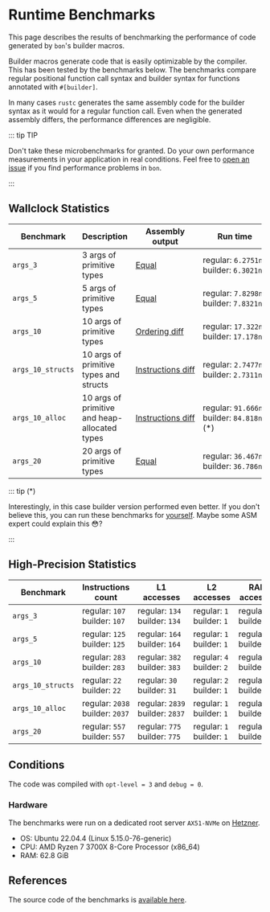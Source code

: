 # Runtime Benchmarks

This page describes the results of benchmarking the performance of code generated by `bon`'s builder macros.

Builder macros generate code that is easily optimizable by the compiler. This has been tested by the benchmarks below. The benchmarks compare regular positional function call syntax and builder syntax for functions annotated with `#[builder]`.

In many cases `rustc` generates the same assembly code for the builder syntax as it would for a regular function call. Even when the generated assembly differs, the performance differences are negligible.

::: tip TIP

Don't take these microbenchmarks for granted. Do your own performance measurements in your application in real conditions. Feel free to [open an issue](https://github.com/elastio/bon/issues) if you find performance problems in `bon`.

:::

<!-- Prevent wrapping in tables -->
<style>
.bon-wallclock-stats-table tr > td:not(:nth-child(2))  {
    white-space: nowrap;
}
.bon-high-precision-stats-table tr > td {
    white-space: nowrap;
}
</style>

## Wallclock Statistics

<div class="bon-wallclock-stats-table">

| Benchmark         | Description                                   | Assembly output                                      | Run time                                         |
| ----------------- | --------------------------------------------- | ---------------------------------------------------- | ------------------------------------------------ |
| `args_3`          | 3 args of primitive types                     | [Equal](https://godbolt.org/z/xKvqr35TM)             | regular: `6.2751ns`<br/>builder: `6.3021ns`      |
| `args_5`          | 5 args of primitive types                     | [Equal](https://godbolt.org/z/oPc35ees5)             | regular: `7.8298ns`<br/>builder: `7.8321ns`      |
| `args_10`         | 10 args of primitive types                    | [Ordering diff](https://godbolt.org/z/Ys9EszPTv)     | regular: `17.322ns`<br/>builder: `17.178ns`      |
| `args_10_structs` | 10 args of primitive types and structs        | [Instructions diff](https://godbolt.org/z/YxjdGMncs) | regular: `2.7477ns`<br/>builder: `2.7311ns`      |
| `args_10_alloc`   | 10 args of primitive and heap-allocated types | [Instructions diff](https://godbolt.org/z/chdnTYdqh) | regular: `91.666ns`<br/>builder: `84.818ns` (\*) |
| `args_20`         | 20 args of primitive types                    | [Equal](https://godbolt.org/z/13ncxPT5s)             | regular: `36.467ns`<br/>builder: `36.786ns`      |

</div>

::: tip (\*)

Interestingly, in this case builder version performed even better. If you don't believe this, you can run these benchmarks for [yourself][benchmarks-source]. Maybe some ASM expert could explain this 😳?

:::

## High-Precision Statistics

<div class="bon-high-precision-stats-table">

| Benchmark         | Instructions count                  | L1 accesses                         | L2 accesses                   | RAM accesses                    |
| ----------------- | ----------------------------------- | ----------------------------------- | ----------------------------- | ------------------------------- |
| `args_3`          | regular: `107`<br/>builder: `107`   | regular: `134`<br/>builder: `134`   | regular: `1`<br/>builder: `1` | regular: `8`<br/>builder: `8`   |
| `args_5`          | regular: `125`<br/>builder: `125`   | regular: `164`<br/>builder: `164`   | regular: `1`<br/>builder: `1` | regular: `7`<br/>builder: `7`   |
| `args_10`         | regular: `283`<br/>builder: `283`   | regular: `382`<br/>builder: `383`   | regular: `4`<br/>builder: `2` | regular: `18`<br/>builder: `19` |
| `args_10_structs` | regular: `22`<br/>builder: `22`     | regular: `30`<br/>builder: `31`     | regular: `2`<br/>builder: `1` | regular: `5`<br/>builder: `5`   |
| `args_10_alloc`   | regular: `2038`<br/>builder: `2037` | regular: `2839`<br/>builder: `2837` | regular: `1`<br/>builder: `1` | regular: `33`<br/>builder: `34` |
| `args_20`         | regular: `557`<br/>builder: `557`   | regular: `775`<br/>builder: `775`   | regular: `1`<br/>builder: `1` | regular: `32`<br/>builder: `32` |

</div>

## Conditions

The code was compiled with `opt-level = 3` and `debug = 0`.

### Hardware

The benchmarks were run on a dedicated root server `AX51-NVMe` on [Hetzner](https://www.hetzner.com/).

-   OS: Ubuntu 22.04.4 (Linux 5.15.0-76-generic)
-   CPU: AMD Ryzen 7 3700X 8-Core Processor (x86_64)
-   RAM: 62.8 GiB

## References

The source code of the benchmarks is [available here][benchmarks-source].

[benchmarks-source]: https://github.com/elastio/bon/tree/master/benchmarks/compilation
